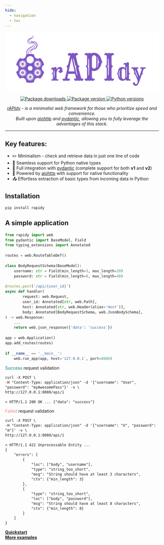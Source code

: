 ```yaml
---
hide:
  - navigation
  - toc
---
```


<style>
    .md-content .md-typeset h1 { display: none; }
</style>

<p align="center">
    <a href="https://github.com/daniil-grois/rAPIdy" target="blank">
        <img src="../assets/logo-teal.png" alt="rAPIdy">
    </a>
</p>

<p align="center">
    <a href="https://pypi.org/project/rapidy" target="blank">
        <img src="https://img.shields.io/pypi/dm/rapidy?style=flat&logo=rapidy&logoColor=%237e56c2&color=%237e56c2" alt="Package downloads">
    </a>
    <a href="https://pypi.org/project/rapidy" target="blank">
        <img src="https://img.shields.io/pypi/v/rapidy?style=flat&logo=rapidy&logoColor=%237e56c2&color=%237e56c2&label=pypi%20rAPIdy" alt="Package version">
    </a>
    <a href="https://pypi.org/project/rapidy" target="blank">
        <img src="https://img.shields.io/pypi/pyversions/rapidy?style=flat&logo=rapidy&logoColor=%237e56c2&color=%237e56c2" alt="Python versions">
    </a>
</p>

<p align="center">
    <i>
        <a href="https://github.com/daniil-grois/rAPIdy" target="blank">rAPIdy</a>
        - is a minimalist web framework for those who prioritize speed and convenience.<br/>
        Built upon <a href="https://github.com/aio-libs/aiohttp" target="blank">aiohttp</a> and <a href="https://github.com/pydantic/pydantic" target="blank">pydantic</a>,
        allowing you to fully leverage the advantages of this stack.
    </i>
</p>

---

## **Key features:**

* ✏️ Minimalism - check and retrieve data in just one line of code
* 🐍 Seamless support for Python native types
* 📔 Full integration with <a href="https://github.com/pydantic/pydantic">pydantic</a> (complete support for both **v1** and **v2**)
* 🚀 Powered by <a href="https://github.com/aio-libs/aiohttp">aiohttp</a> with support for native functionality
* 📤 Effortless extraction of basic types from incoming data in Python

## **Installation**

```bash
pip install rapidy
```

## **A simple application**

```Python
from rapidy import web
from pydantic import BaseModel, Field
from typing_extensions import Annotated

routes = web.RouteTableDef()

class BodyRequestSchema(BaseModel):
    username: str = Field(min_length=3, max_length=20)
    password: str = Field(min_length=8, max_length=40)

@routes.post('/api/{user_id}')
async def handler(
        request: web.Request,
        user_id: Annotated[str, web.Path],
        host: Annotated[str, web.Header(alias='Host')],
        body: Annotated[BodyRequestSchema, web.JsonBodySchema],
) -> web.Response:
    ...
    return web.json_response({'data': 'success'})

app = web.Application()
app.add_routes(routes)

if __name__ == '__main__':
    web.run_app(app, host='127.0.0.1', port=8080)

```
<span style="color:#008080">Success</span> request validation
```
curl -X POST \
-H "Content-Type: application/json" -d '{"username": "User", "password": "myAwesomePass"}' -v \
http://127.0.0.1:8080/api/1

< HTTP/1.1 200 OK ... {"data": "success"}
```
<span style="color:#f58080">Failed</span> request validation

```
curl -X POST \
-H "Content-Type: application/json" -d '{"username": "U", "password": "m"}' -v \
http://127.0.0.1:8080/api/1

< HTTP/1.1 422 Unprocessable Entity ...
{
    "errors": [
        {
            "loc": ["body", "username"],
            "type": "string_too_short",
            "msg": "String should have at least 3 characters",
            "ctx": {"min_length": 3}
        },
        {
            "type": "string_too_short",
            "loc": ["body", "password"],
            "msg": "String should have at least 8 characters",
            "ctx": {"min_length": 8}
        }
    ]
}

```

**<a href="quickstart">Quickstart</a>** <br/>
**<a href="examples">More examples</a>**